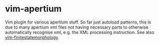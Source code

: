 # vim-apertium

Vim plugin for various apertium stuff. So far just autoload patterns, this is
due to many apertium xml files not having necessary parts to otherwise
automatically recognise xml, e.g. the XML processing instruction. See also
[vim-finitestatemorphology](//github.com/flammie/vim-finitestatemorphology).
